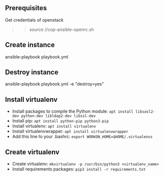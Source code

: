 ## Prerequisites
Get credentials of openstack
>> source /<path>/cop-ansible-openrc.sh

## Create instance
ansible-playbook playbook.yml

## Destroy instance
ansible-playbook playbook.yml -e "destroy=yes"

## Install virtualenv
- Install packages to compile the Python module: `apt install libsasl2-dev python-dev libldap2-dev libssl-dev`
- Install pip: `apt install python-pip python3-pip`
- Install virtualenv: `apt install virtualenv`
- Install virtualenvwrapper: `apt install virtualenvwrapper`
- Add this line to your .bashrc: `export WORKON_HOME=$HOME/.virtualenvs`

## Create virtualenv
- Create virtualenv: `mkvirtualenv -p /usr/bin/python3 <virtualenv_name>`
- Install requirements packages: `pip3 install -r requirements.txt`
